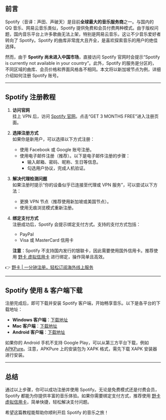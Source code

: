 ## 前言

Spotify（音译：声田、声破天）是目前**全球最大的音乐服务商**之一。与国内的 QQ 音乐、网易云音乐类似，Spotify 提供免费和会员付费两种模式。由于版权问题，国内音乐平台上许多歌曲无法上架，特别是网易云音乐，这让不少音乐爱好者转向了 Spotify。Spotify 的曲库非常庞大且齐全，是喜欢探索音乐的用户的绝佳选择。

然而，由于 **Spotify 尚未进入中国市场**，直接访问 Spotify 官网时会提示“Spotify is currently not available in your country”。此外，Spotify 的服务是分区的，不同区域的曲库、会员价格和界面风格各不相同。本文将以新加坡节点为例，详细介绍如何注册 Spotify 账号。

---

## Spotify 注册教程

1. **访问官网**  
   挂上 VPN 后，访问 [Spotify 官网](https://accounts.spotify.com/zh-CN/login)。点击“GET 3 MONTHS FREE”进入注册页面。

2. **选择注册方式**  
   如果你是新用户，可以选择以下方式注册：
   - 使用 Facebook 或 Google 账号注册。
   - 使用电子邮件注册（推荐）。以下是电子邮件注册的步骤：
     - 输入邮箱、密码、昵称、生日等信息。
     - 勾选用户协议，完成人机验证。

3. **解决代理检测问题**  
   如果注册时提示“你的设备似乎已连接至代理或 VPN 服务”，可以尝试以下方法：
   - 更换 VPN 节点（推荐使用新加坡或美国节点）。
   - 使用无痕浏览模式重新注册。

4. **绑定支付方式**  
   注册成功后，Spotify 会提示绑定支付方式。支持的支付方式包括：
   - PayPal
   - Visa 或 MasterCard 信用卡

   **注意**：Spotify 不支持国内发行的银联卡，因此需要使用国外信用卡。推荐使用 [野卡 虚拟信用卡](https://bit.ly/bewildcard) 进行绑定，操作简单且高效。

👉 [野卡 | 一分钟注册，轻松订阅海外线上服务](https://bit.ly/bewildcard)

---

## Spotify 使用 & 客户端下载

注册完成后，即可下载并安装 Spotify 客户端，开始畅享音乐。以下是各平台的下载地址：

- **Windows 客户端**：[下载地址](https://www.spotify.com/tw/download/windows/)  
- **Mac 客户端**：[下载地址](https://www.spotify.com/us/download/mac/)  
- **Android 客户端**：[下载地址](https://play.google.com/store/apps/details?id=com.spotify.music&hl=en)  

如果你的 Android 手机不支持 Google Play，可以从第三方平台下载，例如 [APKPure](https://apkpure.com/cn/spotify-music-i/com.spotify.music/download?from=details)。注意，APKPure 上的安装包为 XAPK 格式，需先下载 XAPK 安装器进行安装。

---

## 总结

通过以上步骤，你可以成功注册并使用 Spotify。无论是免费模式还是付费会员，Spotify 都能为你提供丰富的音乐体验。如果你需要绑定支付方式，推荐使用 [野卡 虚拟信用卡](https://bit.ly/bewildcard)，简单快捷，轻松解决支付问题。

希望这篇教程能帮助你顺利开启 Spotify 的音乐之旅！